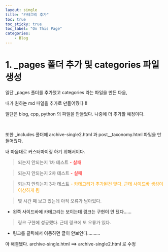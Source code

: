 ```yaml
---
layout: single
title: "카테고리 추가"
toc: true
toc_sticky: true
toc_label: "On This Page"
categories:
    - Blog
---
```


# 1. _pages 폴더 추가 및 categories 파일 생성

일단 _pages 폴더를 추가했고 categories 라는 파일을 만든 다음,

내가 원하는 md 파일을 추가로 만들어줬다 !!

일단은 blog, cpp, python 의 파일을 만들었다. 나중에 더 추가할 예정이다.

<br>

또한 _includes 폴더에 archive-single2.html 과 post__taxonomy.html 파일을 만들어줬다.

 내 마음대로 커스터마이징 하기 위해서이다.

 > 되는지 안되는지 1차 테스트 
 <font color='red'>- 실패</font>

 >되는지 안되는지 2차 테스트 
 <font color='red'>- 실패</font>

 >되는지 안되는지 3차 테스트
 <font color='orange'>- 카테고리가 추가된건 맞다. 근데 사이드바 생성이 이상하게 됨</font>

> 몇 시간 째 보고 있는데 아직 오류가 남아있다.
- 왼쪽 사이드바에 카테고리는 보이는데 링크는 구현이 안 됐다......


> 링크 구현에 성공했다. 근데 링크에 또 오류가 있다.

- 링크를 클릭해서 이동하면 글이 안보인다..........

아 해결됐다. archive-single.html ==> archive-single2.html 로 수정